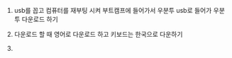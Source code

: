 1. usb를 꼽고 컴퓨터를 재부팅 시켜 부트캠프에 들어가서 우분투 usb로 들어가 우분투 다운로드 하기

2.  다운로드 할 때 영어로 다운로드 하고 키보드는 한국으로 다운하기 

3. 
